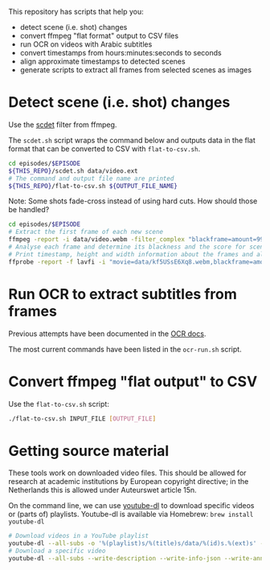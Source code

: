 This repository has scripts that help you:

- detect scene (i.e. shot) changes
- convert ffmpeg "flat format" output to CSV files
- run OCR on videos with Arabic subtitles
- convert timestamps from hours:minutes:seconds to seconds
- align approximate timestamps to detected scenes
- generate scripts to extract all frames from selected scenes as images

# Detect scene (i.e. shot) changes

Use the [scdet] filter from ffmpeg.

The `scdet.sh` script wraps the command below and outputs data in the flat
format that can be converted to CSV with `flat-to-csv.sh`.

```sh
cd episodes/$EPISODE
${THIS_REPO}/scdet.sh data/video.ext
# The command and output file name are printed
${THIS_REPO}/flat-to-csv.sh ${OUTPUT_FILE_NAME}
```

Note: Some shots fade-cross instead of using hard cuts.
How should those be handled?

```sh
cd episodes/$EPISODE
# Extract the first frame of each new scene
ffmpeg -report -i data/video.webm -filter_complex "blackframe=amount=99:threshold=24,scdet=threshold=6.0,metadata=select:key=lavfi.scd.time,metadata=print:file='data_out/frames.txt'" -vsync 2 "data_out/scene-%03d.jpg"
# Analyse each frame and determine its blackness and the score for scene change
# Print timestamp, height and width information about the frames and all filter-added tags
ffprobe -report -f lavfi -i "movie=data/kf5USsE6Xq8.webm,blackframe=amount=99:threshold=24,scdet=threshold=5.0" -show_entries "frame=pkt_pts_time,height,width:frame_tags" -print_format flat > data_out/scene-changes.txt
```

[scdet]: https://ffmpeg.org/ffmpeg-filters.html#scdet-1

# Run OCR to extract subtitles from frames

Previous attempts have been documented in the [OCR docs](ocr.md).

The most current commands have been listed in the `ocr-run.sh` script.

[ocr]: https://ffmpeg.org/ffmpeg-filters.html#ocr

# Convert ffmpeg "flat output" to CSV

Use the `flat-to-csv.sh` script:

```sh
./flat-to-csv.sh INPUT_FILE [OUTPUT_FILE]
```

# Getting source material

These tools work on downloaded video files.
This should be allowed for research at academic institutions by European
copyright directive; in the Netherlands this is allowed under Auteurswet
article 15n.

On the command line, we can use [youtube-dl] to download specific videos or
(parts of) playlists.
Youtube-dl is available via Homebrew: `brew install youtube-dl`

[youtube-dl]: https://youtube-dl.org/

```sh
# Download videos in a YouTube playlist
youtube-dl --all-subs -o '%(playlist)s/%(title)s/data/%(id)s.%(ext)s' --playlist-reverse --playlist-start 132 --playlist-end 133 --write-description --write-info-json --write-annotations -w 'https://www.youtube.com/playlist?list=PLge_kMuGwvL8pfyOpLP0hXprI7yQ0L2q-'
# Download a specific video
youtube-dl --all-subs --write-description --write-info-json --write-annotations -w 'https://www.youtube.com/watch?v=ZK9sYnqO2TI'
```
